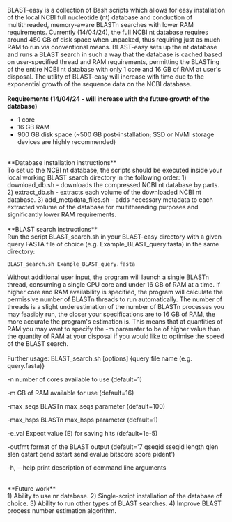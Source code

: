 BLAST-easy is a collection of Bash scripts which allows for easy installation of the local NCBI full nucleotide (nt) database and conduction of multithreaded, memory-aware BLASTn searches with lower RAM requirements. Currently (14/04/24), the full NCBI nt database requires around 450 GB of disk space when unpacked, thus requiring just as much RAM to run via conventional means. BLAST-easy sets up the nt database and runs a BLAST search in such a way that the database is cached based on user-specified thread and RAM requirements, permitting the BLASTing of the entire NCBI nt database with only 1 core and 16 GB of RAM at user's disposal. The utility of BLAST-easy will increase with time due to the exponential growth of the sequence data on the NCBI database.
<br/>
<br/>
**Requirements (14/04/24 - will increase with the future growth of the database)**
- 1 core
- 16 GB RAM
- 900 GB disk space (~500 GB post-installation; SSD or NVMI storage devices are highly recommended)
<br/>
**Database installation instructions**<br/>
To set up the NCBI nt database, the scripts should be executed inside your local working BLAST search directory in the following order:
  1) download_db.sh - downloads the compressed NCBI nt database by parts.
  2) extract_db.sh - extracts each volume of the downloaded NCBI nt database.
  3) add_metadata_files.sh - adds necessary metadata to each extracted volume of the database for multithreading purposes and significantly lower RAM requirements.
<br/>
<br/>
**BLAST search instructions**<br/>
Run the script BLAST_search.sh in your BLAST-easy directory with a given query FASTA file of choice (e.g. Example_BLAST_query.fasta) in the same directory:

```
BLAST_search.sh Example_BLAST_query.fasta
```

Without additional user input, the program will launch a single BLASTn thread, consuming a single CPU core and under 16 GB of RAM at a time. If higher core and RAM availability is specified, the program will calculate the permissive number of BLASTn threads to run automatically. The number of threads is a slight underestimation of the number of BLASTn processes you may feasibly run, the closer your specifications are to 16 GB of RAM, the more accurate the program's estimation is. This means that at quantities of RAM you may want to specify the -m paramater to be of higher value than the quantity of RAM at your disposal if you would like to optimise the speed of the BLAST search.
<br/>
<br/>
Further usage: BLAST_search.sh [options] {query file name (e.g. query.fasta)}

   -n                    number of cores available to use (default=1)

   -m                    GB of RAM available for use (default=16)

   -max_seqs             BLASTn max_seqs parameter (default=100)

   -max_hsps             BLASTn max_hsps parameter (default=1)

   -e_val                Expect value (E) for saving hits (default=1e-5)

   -outfmt               format of the BLAST output (default='7 qseqid sseqid length qlen slen qstart qend sstart send evalue bitscore score pident')

   -h, --help            print description of command line arguments

<br/>
**Future work**<br/>
  1) Ability to use nr database.
  2) Single-script installation of the database of choice.
  3) Ability to run other types of BLAST searches.
  4) Improve BLAST process number estimation algorithm.
